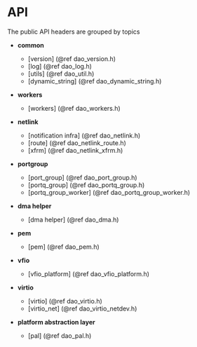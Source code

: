 API
===

<!--
  SPDX-License-Identifier: Marvell-MIT
  Copyright (c) 2024 Marvell.
-->

The public API headers are grouped by topics

- **common**

  - [version]             (@ref dao_version.h)
  - [log]                 (@ref dao_log.h)
  - [utils]               (@ref dao_util.h)
  - [dynamic_string]      (@ref dao_dynamic_string.h)

- **workers**

  - [workers]             (@ref dao_workers.h)

- **netlink**

  - [notification infra]  (@ref dao_netlink.h)
  - [route]               (@ref dao_netlink_route.h)
  - [xfrm]                (@ref dao_netlink_xfrm.h)

- **portgroup**

  - [port_group]          (@ref dao_port_group.h)
  - [portq_group]         (@ref dao_portq_group.h)
  - [portq_group_worker]  (@ref dao_portq_group_worker.h)

- **dma helper**
  - [dma helper]          (@ref dao_dma.h)

- **pem**
  - [pem]                 (@ref dao_pem.h)

- **vfio**
  - [vfio_platform]       (@ref dao_vfio_platform.h)

- **virtio**
  - [virtio]              (@ref dao_virtio.h)
  - [virtio_net]          (@ref dao_virtio_netdev.h)

- **platform abstraction layer**
  - [pal]              (@ref dao_pal.h)
